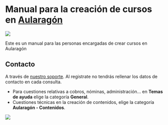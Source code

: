 # Manual para la creación de cursos en [Aularagón](http://aularagon.catedu.es/)

![](img/cabeceraweb.jpg)

Este es un manual para las personas encargadas de crear cursos en Aularagón

## Contacto

A través de [nuestro soporte](http://soporte.catedu.es/login.php). Al registrate no tendrás rellenar los datos de contacto en cada consulta.
- Para cuestiones relativas a cobros, nóminas, administración... en **Temas de ayuda** elige la categoría **General**.
- Cuestiones técnicas en la creación de contenidos, elige la categoría **Aularagón - Contenidos**.

![](img/aulargon.jpg)
